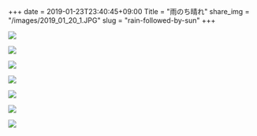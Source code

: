 +++
date  = 2019-01-23T23:40:45+09:00
Title = "雨のち晴れ"
share_img = "/images/2019_01_20_1.JPG"
slug = "rain-followed-by-sun"
+++

![](/images/2019_01_20_1.JPG)

![](/images/2019_01_20_2.JPG)

![](/images/2019_01_20_3.JPG)

![](/images/2019_01_20_4.JPG)

![](/images/2019_01_20_5.JPG)

![](/images/2019_01_20_6.JPG)

![](/images/2019_01_20_7.JPG)